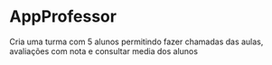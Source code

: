 # AppProfessor
Cria uma turma com 5 alunos permitindo fazer chamadas das aulas, avaliações com nota e consultar media dos alunos
